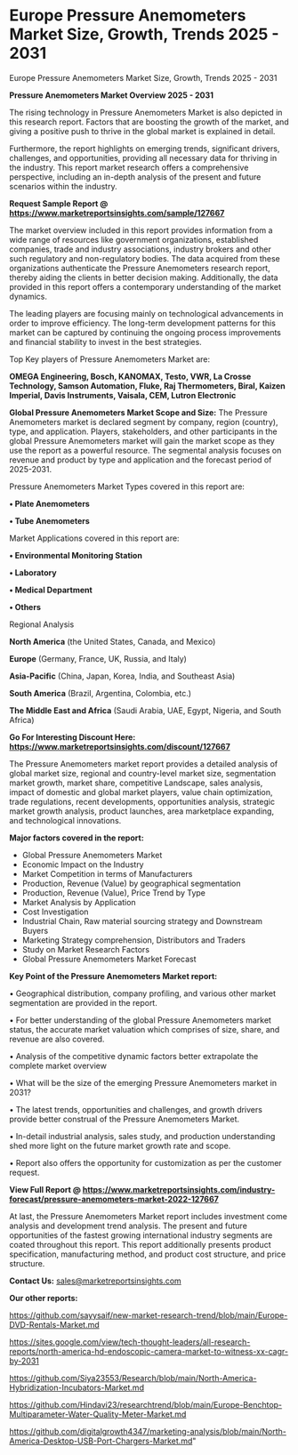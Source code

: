 # Europe Pressure Anemometers Market Size, Growth, Trends 2025 - 2031
Europe Pressure Anemometers Market Size, Growth, Trends 2025 - 2031

<Strong> Pressure Anemometers Market Overview 2025 - 2031</strong>

The rising technology in Pressure Anemometers Market is also depicted in this research report. Factors that are boosting the growth of the market, and giving a positive push to thrive in the global market is explained in detail.

Furthermore, the report highlights on emerging trends, significant drivers, challenges, and opportunities, providing all necessary data for thriving in the industry. This report market research offers a comprehensive perspective, including an in-depth analysis of the present and future scenarios within the industry.

<strong>Request Sample Report @ <a href=https://www.marketreportsinsights.com/sample/127667>https://www.marketreportsinsights.com/sample/127667</a></strong>

The market overview included in this report provides information from a wide range of resources like government organizations, established companies, trade and industry associations, industry brokers and other such regulatory and non-regulatory bodies. The data acquired from these organizations authenticate the Pressure Anemometers research report, thereby aiding the clients in better decision making. Additionally, the data provided in this report offers a contemporary understanding of the market dynamics.

The leading players are focusing mainly on technological advancements in order to improve efficiency. The long-term development patterns for this market can be captured by continuing the ongoing process improvements and financial stability to invest in the best strategies.

Top Key players of Pressure Anemometers Market are:

<strong>OMEGA Engineering, Bosch, KANOMAX, Testo, VWR, La Crosse Technology, Samson Automation, Fluke, Raj Thermometers, Biral, Kaizen Imperial, Davis Instruments, Vaisala, CEM, Lutron Electronic</strong>

<strong><b>Global Pressure Anemometers Market Scope and Size:</b></strong>
The Pressure Anemometers market is declared segment by company, region (country), type, and application. Players, stakeholders, and other participants in the global Pressure Anemometers market will gain the market scope as they use the report as a powerful resource. The segmental analysis focuses on revenue and product by type and application and the forecast period of 2025-2031.

Pressure Anemometers Market Types covered in this report are:

<strong>• Plate Anemometers

• Tube Anemometers</strong>

Market Applications covered in this report are:

<strong>• Environmental Monitoring Station

• Laboratory

• Medical Department

• Others</strong> 

Regional Analysis

<strong>North America</strong> (the United States, Canada, and Mexico)

<strong>Europe</strong> (Germany, France, UK, Russia, and Italy)

<strong>Asia-Pacific</strong> (China, Japan, Korea, India, and Southeast Asia)

<strong>South America</strong> (Brazil, Argentina, Colombia, etc.)

<strong>The Middle East and Africa</strong> (Saudi Arabia, UAE, Egypt, Nigeria, and South Africa)

<strong>Go For Interesting Discount Here: <a href=https://www.marketreportsinsights.com/discount/127667>https://www.marketreportsinsights.com/discount/127667</a></strong>

The Pressure Anemometers market report provides a detailed analysis of global market size, regional and country-level market size, segmentation market growth, market share, competitive Landscape, sales analysis, impact of domestic and global market players, value chain optimization, trade regulations, recent developments, opportunities analysis, strategic market growth analysis, product launches, area marketplace expanding, and technological innovations.

<strong><b>Major factors covered in the report:</b></strong>
<ul>
  <li>Global Pressure Anemometers Market </li>
  <li>Economic Impact on the Industry</li>
  <li>Market Competition in terms of Manufacturers</li>
  <li>Production, Revenue (Value) by geographical segmentation</li>
  <li>Production, Revenue (Value), Price Trend by Type</li>
  <li>Market Analysis by Application</li>
  <li>Cost Investigation</li>
  <li>Industrial Chain, Raw material sourcing strategy and Downstream Buyers</li>
  <li>Marketing Strategy comprehension, Distributors and Traders</li>
  <li>Study on Market Research Factors</li>
  <li>Global Pressure Anemometers Market Forecast</li>
</ul>

<strong><b>Key Point of the Pressure Anemometers Market report:</b></strong>

• Geographical distribution, company profiling, and various other market segmentation are provided in the report.

• For better understanding of the global Pressure Anemometers market status, the accurate market valuation which comprises of size, share, and revenue are also covered.

• Analysis of the competitive dynamic factors better extrapolate the complete market overview

• What will be the size of the emerging Pressure Anemometers market in 2031?

• The latest trends, opportunities and challenges, and growth drivers provide better construal of the Pressure Anemometers Market.

• In-detail industrial analysis, sales study, and production understanding shed more light on the future market growth rate and scope.

• Report also offers the opportunity for customization as per the customer request.

<strong><b>View Full Report @ <a href=https://www.marketreportsinsights.com/industry-forecast/pressure-anemometers-market-2022-127667>https://www.marketreportsinsights.com/industry-forecast/pressure-anemometers-market-2022-127667</a></b></strong>


At last, the Pressure Anemometers Market report includes investment come analysis and development trend analysis. The present and future opportunities of the fastest growing international industry segments are coated throughout this report. This report additionally presents product specification, manufacturing method, and product cost structure, and price structure.

<strong>Contact Us:</strong>
sales@marketreportsinsights.com

<strong>Our other reports:</strong>

<a href=https://github.com/sayysaif/new-market-research-trend/blob/main/Europe-DVD-Rentals-Market.md>https://github.com/sayysaif/new-market-research-trend/blob/main/Europe-DVD-Rentals-Market.md</a>

<a href=https://sites.google.com/view/tech-thought-leaders/all-research-reports/north-america-hd-endoscopic-camera-market-to-witness-xx-cagr-by-2031>https://sites.google.com/view/tech-thought-leaders/all-research-reports/north-america-hd-endoscopic-camera-market-to-witness-xx-cagr-by-2031</a>

<a href=https://github.com/Siya23553/Research/blob/main/North-America-Hybridization-Incubators-Market.md>https://github.com/Siya23553/Research/blob/main/North-America-Hybridization-Incubators-Market.md</a>

<a href=https://github.com/Hindavi23/researchtrend/blob/main/Europe-Benchtop-Multiparameter-Water-Quality-Meter-Market.md>https://github.com/Hindavi23/researchtrend/blob/main/Europe-Benchtop-Multiparameter-Water-Quality-Meter-Market.md</a>

<a href=https://github.com/digitalgrowth4347/marketing-analysis/blob/main/North-America-Desktop-USB-Port-Chargers-Market.md>https://github.com/digitalgrowth4347/marketing-analysis/blob/main/North-America-Desktop-USB-Port-Chargers-Market.md</a>"
